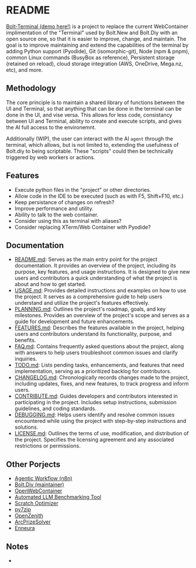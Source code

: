 # README
[Bolt-Terminal (demo here!)](https://terminal.boltdiy.com) is a project to replace the current WebContainer implimentation of the "Terminal" used by 
Bolt.New and Bolt.Diy with an open source one, so that it is easier to improve, change, and maintain. 
The goal is to improve maintaining and extend the capabilities of the terminal by adding Python 
support (Pyodide), Git (isomorphic-git), Node (npm & pnpm), common Linux commands (BusyBox as reference), 
Persistent storage (retained on reload), cloud storage integration (AWS, OneDrive, Mega.nz, etc), and more.

## Methodology
The core principle is to maintain a shared library of functions between the UI and Terminal, so that anything that 
can be done in the terminal can be done in the UI, and vise versa. This allows for less code, consistancy between UI 
and Terminal, ability to create and execute scripts, and gives the AI full access to the environemnt.

Additionally (WIP), the user can interact with the AI `agent` through the terminal, which allows, but is not limited to, extending the usefulness of Bolt.diy to being scriptable. These "scripts" could then be technically triggered by web workers or actions.

## Features
- Execute python files in the "project" or other directories.
- Allow code in the IDE to be executed (such as with F5, Shift+F10, etc.)
- Keep persistance of changes on refresh?
- Improve performance and utility.
- Ability to talk to the web container.
- Consider using this as terminal with aliases?
- Consider replacing XTerm/Web Container with Pyodide?

## Documentation  
- [README.md](#): Serves as the main entry point for the project documentation. It provides an overview of the project, including its purpose, key features, and usage instructions. It is designed to give new users and contributors a quick understanding of what the project is about and how to get started.  
- [USAGE.md](./docs/USAGE.md): Provides detailed instructions and examples on how to use the project. It serves as a comprehensive guide to help users understand and utilize the project's features effectively.  
- [PLANNING.md](./docs/PLANNING.md): Outlines the project's roadmap, goals, and key milestones. Provides an overview of the project's scope and serves as a guide for development and future enhancements.  
- [FEATURES.md](./docs/FEATURES.md): Describes the features available in the project, helping users and contributors understand its functionality, purpose, and benefits.  
- [FAQ.md](./docs/FAQ.md): Contains frequently asked questions about the project, along with answers to help users troubleshoot common issues and clarify inquiries.  
- [TODO.md](./docs/TODO.md): Lists pending tasks, enhancements, and features that need implementation, serving as a prioritized backlog for contributors.  
- [CHANGELOG.md](./docs/CHANGELOG.md): Chronologically records changes made to the project, including updates, fixes, and new features, to track progress and inform users.  
- [CONTRIBUTE.md](./docs/CONTRIBUTE.md): Guides developers and contributors interested in participating in the project. Includes setup instructions, submission guidelines, and coding standards.  
- [DEBUGGING.md](./docs/DEBUGGING.md): Helps users identify and resolve common issues encountered while using the project with step-by-step instructions and solutions.  
- [LICENSE.md](./docs/LICENSE.md): Outlines the terms of use, modification, and distribution of the project. Specifies the licensing agreement and any associated restrictions or permissions.  

## Other Porjects
- [Agentic Workflow (n8n)]()
- [Bolt.Div (maintainer)]()
- [OpenWebContainer]()
- [Automated LLM Benchmarking Tool]()
- [Scratch Optimizer]()
- [py7zip]()
- [OpenZenith]()
- [ArcPrizeSolver]()
- [Enneura]()

## Notes
- 